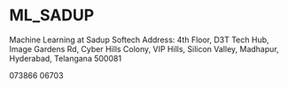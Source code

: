 # ML_SADUP
Machine Learning at Sadup Softech
Address: 4th Floor, D3T Tech Hub, Image Gardens Rd, Cyber Hills Colony, VIP Hills, Silicon Valley, Madhapur, Hyderabad, Telangana 500081

073866 06703
